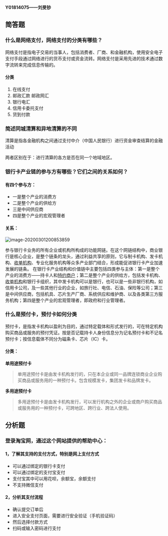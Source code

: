 **Y01814075——刘旻钞**

## 简答题

### 什么是网络支付，网络支付的分类有哪些？

网络支付是指电子交易的当事人，包括消费者、厂商、和金融机构，使用安全电子支付手段通过网络进行的货币支付或资金流转。网络支付是采用先进的技术通过数字流转来完成信息传输的。

#### 分类

1.  在线支付
2.  邮政汇款 邮政网汇
3.  银行电汇 
4.  信用卡委托支付
5.  货到付款 

### 简述同城清算和异地清算的不同

清算是指各金融机构之间通过支付中介（中国人民银行）进行资金审查结算的金融活动

两者区别在于：进行清算的各方是否在同一个地域地区。

### 银行卡产业链的参与方有哪些？它们之间的关系如何？

#### 有四个参与方：

-   一是整个产业的消费方
-   二是整个产业的供给方
-   三是中间供应商
-   四是整个产业的宏观管理者

#### 关系：

![image-20200301200853859](C:\Users\DELL\AppData\Roaming\Typora\typora-user-images\image-20200301200853859.png)

参与银行卡业务的所有企业或机构所构成的功能网链。在这个网链结构中，商业银行是核心企业，是整个链条的龙头，通过利益共享的原则，它与制卡机构、发卡机构、[收单机构](https://www.baidu.com/s?wd=收单机构&tn=SE_PcZhidaonwhc_ngpagmjz&rsv_dl=gh_pc_zhidao)、专业化服务机构等众多产业部门结合，形成能促进银行卡产业加速发展的链条。
在银行卡产业结构和价值链中主要包括四类参与主体：第一是整个产业的消费方——持卡人和[特约商户](https://www.baidu.com/s?wd=特约商户&tn=SE_PcZhidaonwhc_ngpagmjz&rsv_dl=gh_pc_zhidao)；第二是整个产业的供给方，包括发卡机构、[收单机构](https://www.baidu.com/s?wd=收单机构&tn=SE_PcZhidaonwhc_ngpagmjz&rsv_dl=gh_pc_zhidao)和银行卡组织，其中发卡机构可以是银行，也可以是一些非银行机构，如信用卡公司，及一些其他行业的企业，如旅行社、电信、石油、保险等公司；第三是中间供应商，包括机具、芯片生产厂商、系统供应和维护商、以及各类第三方服务机构；第四是整个产业的宏观管理者，即政府和行业管理者。

### 什么是预付卡，预付卡如何分类

预付卡，是指发卡机构以盈利为目的，通过特定载体和形式发行的，可在特定机构购买商品或服务的预付凭证。按是否记载持卡人身份信息分为记名预付卡和不记名预付卡；按信息载体不同分为磁条卡、芯片（IC）卡。

#### 分类：

**单用途预付卡**

>   单用途预付卡是由发卡机构发行的，只在本企业或同一品牌连锁商业企业购买商品或服务用的一种预付卡。包含规模发卡，集团发卡和品牌发卡。

**多用途预付卡**

>   多用途预付卡是由发卡机构发行，可以发行机构之外的企业或商户购买商品或服务用的一种预付卡，可跨地区、跨行业、跨法人使用。



## 

## 分析题

### 登录淘宝网，通过这个网站提供的帮助中心：

#### 1，了解其支持的支付方式，特别是网上支付方式

-   可以通过绑定的银行卡支付
-   可以通过绑定的支付宝支付
-   支付宝其中可以用花呗，余额宝，余额支付
-   不支持微信支付

#### 2，分析其支付流程

-   确认提交订单后
-   进入安全支付页面，需要进行安全验证（手机验证码）
-   然后选择付款方式
-   扫码或输入密码进行支付